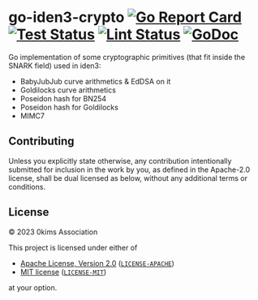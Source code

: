 # go-iden3-crypto [![Go Report Card](https://goreportcard.com/badge/github.com/almatkhan/go-iden3-crypto)](https://goreportcard.com/report/github.com/almatkhan/go-iden3-crypto) [![Test Status](https://github.com/almatkhan/go-iden3-crypto/workflows/Test/badge.svg)](https://github.com/almatkhan/go-iden3-crypto/actions?query=workflow%3ATest) [![Lint Status](https://github.com/almatkhan/go-iden3-crypto/workflows/Lint/badge.svg)](https://github.com/almatkhan/go-iden3-crypto/actions?query=workflow%3ALint) [![GoDoc](https://godoc.org/github.com/almatkhan/go-iden3-crypto?status.svg)](https://godoc.org/github.com/almatkhan/go-iden3-crypto)

Go implementation of some cryptographic primitives (that fit inside the SNARK field) used in iden3:
* BabyJubJub curve arithmetics & EdDSA on it
* Goldilocks curve arithmetics
* Poseidon hash for BN254
* Poseidon hash for Goldilocks
* MIMC7

## Contributing

Unless you explicitly state otherwise, any contribution intentionally submitted
for inclusion in the work by you, as defined in the Apache-2.0 license, shall be
dual licensed as below, without any additional terms or conditions.

## License

&copy; 2023 0kims Association

This project is licensed under either of

- [Apache License, Version 2.0](https://www.apache.org/licenses/LICENSE-2.0) ([`LICENSE-APACHE`](LICENSE-APACHE))
- [MIT license](https://opensource.org/licenses/MIT) ([`LICENSE-MIT`](LICENSE-MIT))

at your option.
